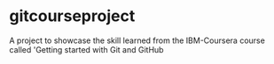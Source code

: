# gitcourseproject
A project to showcase the skill learned from the IBM-Coursera course called 'Getting started with Git and GitHub
